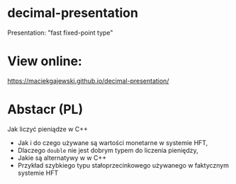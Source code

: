 # decimal-presentation
Presentation: "fast fixed-point type"

# View online:
https://maciekgajewski.github.io/decimal-presentation/


# Abstacr (PL)

Jak liczyć pieniądze w C++

* Jak i do czego używane są wartości monetarne w systemie HFT,
* Dlaczego `double` nie jest dobrym typem do liczenia pieniędzy,
* Jakie są alternatywy w w C++
* Przykład szybkiego typu stałoprzecinkowego używanego w faktycznym systemie HFT
